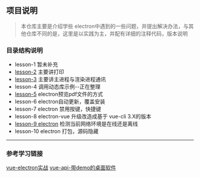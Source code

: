 ## 项目说明

>	本仓库主要是介绍学些 electron中遇到的一些问题，并提出解决办法，与其他仓库不同的是，这里是以实践为主，并配有详细的注释代码，版本说明

### 目录结构说明

- lesson-1 暂未补充
- [lesson-2](https://github.com/LuoRiWuSheng/electron-study/tree/master/lesson-2) 主要讲打印
- [lesson-3](https://github.com/LuoRiWuSheng/electron-study/tree/master/lesson-3) 主要讲主进程与渲染进程通讯
- lesson-4 调用动态库示例--正在整理 
- [lesson-5](https://github.com/LuoRiWuSheng/electron-study/tree/master/lesson-5) electron预览pdf文件的方式
- lesson-6 electron自动更新，覆盖安装
- lesson-7 electron 禁用按键，快捷键
- lesson-8 electron-vue 升级改造成基于 vue-cli 3.X的版本
- [lesson-9 electron]() 检测当前网络环境是在线还是离线
- lesson-10 electron 打包，源码隐藏


----

### 参考学习链接

[vue-electron实战](https://github.com/jkchao/vue-electron.git)
[vue-api-带demo的桌面软件]( https://github.com/demopark/electron-api-demos-Zh_CN.git)
